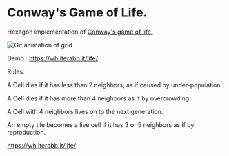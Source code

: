 Conway's Game of Life.
====
Hexagon implementation of [Conway's game of life.](http://en.wikipedia.org/wiki/Conway's_Game_of_Life)

![Gif animation of grid](http://beaubouchard.com/blog/wp-content/uploads/2015/01/optimised2.gif)

Demo : https://wh.iterabb.it/life/

Rules:

A Cell dies if it has less than 2 neighbors, as if caused by under-population.

A Cell dies if it has more than 4 neighbors as if by overcrowding.

A Cell with 4 neighbors lives on to the next generation.

An empty tile becomes a live cell if it has 3 or 5 neighbors as if by reproduction.

https://wh.iterabb.it/life/

